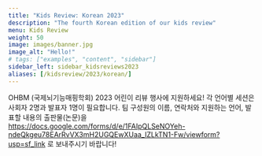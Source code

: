 ```yaml
---
title: "Kids Review: Korean 2023"
description: "The fourth Korean edition of our kids review"
menu: Kids Review
weight: 50
image: images/banner.jpg
image_alt: "Hello!"
# tags: ["examples", "content", "sidebar"]
sidebar_left: sidebar_kidsreviews2023
aliases: [/kidsreview/2023/korean/]
---
```


OHBM (국제뇌기능매핑학회) 2023 어린이 리뷰 행사에 지원하세요! 각 언어별 세션은 사회자 2명과 발표자 1명이 필요합니다. 팀 구성원의 이름, 연락처와 지원하는 언어, 발표할 내용의 출판물(논문)을 https://docs.google.com/forms/d/e/1FAIpQLSeNOYeh-ndeQkgeu78EArRvVX3mH2UGQEwXUaa_IZLkTN1-Fw/viewform?usp=sf_link 로 보내주시기 바랍니다!

<!-- ### Title for this edition
Written recap to this edition -->